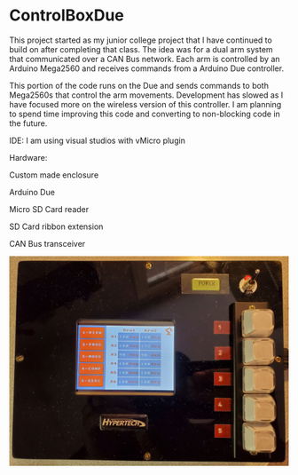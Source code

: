 # ControlBoxDue

This project started as my junior college project that I have continued to build on after completing that class. The idea was for a dual arm system that communicated over a CAN Bus network. Each arm is controlled by an Arduino Mega2560 and receives commands from a Arduino Due controller.

This portion of the code runs on the Due and sends commands to both Mega2560s that control the arm movements. Development has slowed as I have focused more on the wireless version of this controller. I am planning to spend time improving this code and converting to non-blocking code in the future.

IDE: I am using visual studios with vMicro plugin 

Hardware:

Custom made enclosure

Arduino Due

Micro SD Card reader

SD Card ribbon extension

CAN Bus transceiver


![alt text](https://github.com/BrandonVP/ControlBoxDue/blob/master/b1.jpg)
